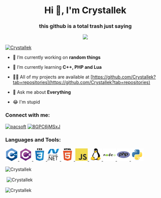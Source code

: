 <h1 align="center">Hi 👋, I'm Crystallek</h1>
<h3 align="center">this github is a total trash just saying</h3>
<p align="center"> <img src="https://komarev.com/ghpvc/?username=Crystallek&style=flat-square" /> </p>
<p align="left"> <a href="https://github.com/ryo-ma/github-profile-trophy"><img src="https://github-profile-trophy.vercel.app/?username=Crystallek" alt="Crystallek" /></a> </p>


- 🔭 I’m currently working on **random things**

- 🌱 I’m currently learning **C++, PHP and Lua**

- 👨‍💻 All of my projects are available at [https://github.com/Crystallek?tab=repositories](https://github.com/Crystallek?tab=repositories)

- 💬 Ask me about **Everything**

- 😂 I'm stupid

<h3 align="left">Connect with me:</h3>
<p align="left">
<a href="https://www.youtube.com/channel/UC_jgaUUdTIfAdkxpcNfNXow" target="blank"><img align="center" src="https://raw.githubusercontent.com/rahuldkjain/github-profile-readme-generator/master/src/images/icons/Social/youtube.svg" alt="pacsoft" height="30" width="40" /></a>
<a href="https://discord.gg/8GPC6jMSxJ" target="blank"><img align="center" src="https://raw.githubusercontent.com/rahuldkjain/github-profile-readme-generator/master/src/images/icons/Social/discord.svg" alt="8GPC6jMSxJ" height="30" width="40" /></a>
</p>

<h3 align="left">Languages and Tools:</h3>
<p align="left"> <a href="https://www.w3schools.com/cpp/" target="_blank" rel="noreferrer"> <img src="https://raw.githubusercontent.com/devicons/devicon/master/icons/cplusplus/cplusplus-original.svg" alt="cplusplus" width="40" height="40"/> </a> <a href="https://www.w3schools.com/cs/" target="_blank" rel="noreferrer"> <img src="https://raw.githubusercontent.com/devicons/devicon/master/icons/csharp/csharp-original.svg" alt="csharp" width="40" height="40"/> </a> <a href="https://www.w3schools.com/css/" target="_blank" rel="noreferrer"> <img src="https://raw.githubusercontent.com/devicons/devicon/master/icons/css3/css3-original-wordmark.svg" alt="css3" width="40" height="40"/> </a> <a href="https://dotnet.microsoft.com/" target="_blank" rel="noreferrer"> <img src="https://raw.githubusercontent.com/devicons/devicon/master/icons/dot-net/dot-net-original-wordmark.svg" alt="dotnet" width="40" height="40"/> </a> <a href="https://www.w3.org/html/" target="_blank" rel="noreferrer"> <img src="https://raw.githubusercontent.com/devicons/devicon/master/icons/html5/html5-original-wordmark.svg" alt="html5" width="40" height="40"/> </a> <a href="https://developer.mozilla.org/en-US/docs/Web/JavaScript" target="_blank" rel="noreferrer"> <img src="https://raw.githubusercontent.com/devicons/devicon/master/icons/javascript/javascript-original.svg" alt="javascript" width="40" height="40"/> </a> <a href="https://www.linux.org/" target="_blank" rel="noreferrer"> <img src="https://raw.githubusercontent.com/devicons/devicon/master/icons/linux/linux-original.svg" alt="linux" width="40" height="40"/> </a> <a href="https://nodejs.org" target="_blank" rel="noreferrer"> <img src="https://raw.githubusercontent.com/devicons/devicon/master/icons/nodejs/nodejs-original-wordmark.svg" alt="nodejs" width="40" height="40"/> </a> <a href="https://www.php.net" target="_blank" rel="noreferrer"> <img src="https://raw.githubusercontent.com/devicons/devicon/master/icons/php/php-original.svg" alt="php" width="40" height="40"/> </a> <a href="https://www.python.org" target="_blank" rel="noreferrer"> <img src="https://raw.githubusercontent.com/devicons/devicon/master/icons/python/python-original.svg" alt="python" width="40" height="40"/> </a> </p>

<p><img align="center" src="https://github-readme-stats.vercel.app/api/top-langs?username=Crystallek&show_icons=true&locale=en&layout=compact" alt="Crystallek" /></p>


<p>&nbsp;<img align="center" src="https://github-readme-stats.vercel.app/api?username=Crystallek&show_icons=true&locale=en" alt="Crystallek" /></p>


<p><img align="center" src="https://github-readme-streak-stats.herokuapp.com/?user=Crystallek&" alt="Crystallek" /></p>
